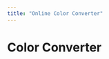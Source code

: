 ```yaml
---
title: "Online Color Converter"
---
```


# Color Converter

<div id="root"></div>
<script src="../js/converter.js"></script>
